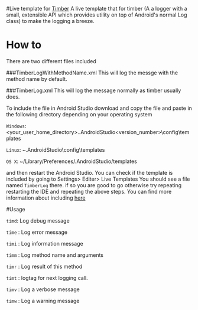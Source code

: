 #Live template for [Timber](https://github.com/JakeWharton/timber)
A live template that for timber (A a logger with a small, extensible API which provides utility on top of Android's normal Log class) to make the logging a breeze.

# How to
There are two different files included

###TimberLogWithMethodName.xml
This will log the messge with the method name by default.

###TimberLog.xml
This will log the message normally as timber usually does.

To include the file in Android Studio download and copy the file and paste in the following directory depending on your operating system

`Windows`: <your_user_home_directory>..AndroidStudio<version_number>\config\templates

`Linux`: ~.AndroidStudio<version>\config\templates

`OS X`: ~/Library/Preferences/.AndroidStudio<version>/templates

and then restart the Android Studio. You can check if the template is included by going to  Settings> Editer> Live Templates
You should see a file named `TimberLog` there. if so you are good to go otherwise try repeating restarting the IDE and repeating the above steps.
You can find more information about including [here](https://www.jetbrains.com/help/idea/2016.2/live-templates.html)

#Usage

`timd`: Log debug message

`time` : Log error message

`timi` : Log information message

`timm` : Log method name and arguments

`timr` : Log result of this method

`timt` : logtag for next logging call.

`timv` : Log a verbose message

`timw` : Log a warning message


